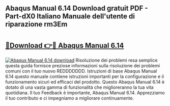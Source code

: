 ## Abaqus Manual 6.14 Download gratuit PDF - Part-dX0 Italiano Manuale dell'utente di riparazione rm3Em

# <h2><a href="http://df9e7r.blite.top/?on=Abaqus+Manual+6.14">🔗Download 👉🔴 Abaqus Manual 6.14</a></h2>

[![Abaqus Manual 6.14 download](https://i.imgur.com/lujVjoI.png)](http://df9e7r.blite.top/?on=Abaqus+Manual+6.14)
Risoluzione dei problemi resa semplice questa guida fornisce preziose informazioni sulla risoluzione dei problemi comuni con il tuo nuovo REDDDDDDD. Istruzioni di base Abaqus Manual 6.14 questo manuale contiene istruzioni importanti per la configurazione e il funzionamento sicuri ed efficaci del prodotto. Questo Abaqus Manual 6.14 è dotato di una vasta gamma di funzionalità che miglioreranno la tua vita quotidiana. Il tuo Feedback è importante, Abaqus Manual 6.14. Apprezziamo il tuo contributo e ci impegniamo a migliorare continuamente.
